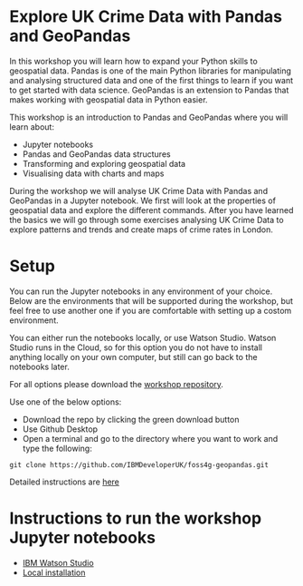 # Explore UK Crime Data with Pandas and GeoPandas

In this workshop you will learn how to expand your Python skills to geospatial data. Pandas is one of the main Python libraries for manipulating and analysing structured data and one of the first things to learn if you want to get started with data science. GeoPandas is an extension to Pandas that makes working with geospatial data in Python easier. 

This workshop is an introduction to Pandas and GeoPandas where you will learn about:
- Jupyter notebooks
- Pandas and GeoPandas data structures
- Transforming and exploring geospatial data
- Visualising data with charts and maps

During the workshop we will analyse UK Crime Data with Pandas and GeoPandas in a Jupyter notebook. We first will look at the properties of geospatial data and explore the different commands. After you have learned the basics we will go through some exercises analysing UK Crime Data to explore patterns and trends and create maps of crime rates in London.

# Setup 

You can run the Jupyter notebooks in any environment of your choice. Below are the environments that will be supported during the workshop, but feel free to use another one if you are comfortable with setting up a costom environment.

You can either run the notebooks locally, or use Watson Studio. Watson Studio runs in the Cloud, so for this option you do not have to install anything locally on your own computer, but still can go back to the notebooks later. 

For all options please download the [workshop repository](https://github.com/IBMDeveloperUK/foss4g-geopandas).

Use one of the below options:
* Download the repo by clicking the green download button
* Use Github Desktop 
* Open a terminal and go to the directory where you want to work and type the following: 

`git clone https://github.com/IBMDeveloperUK/foss4g-geopandas.git`

Detailed instructions are [here](https://help.github.com/en/articles/cloning-a-repository)

# Instructions to run the workshop Jupyter notebooks

* [IBM Watson Studio](https://github.com/IBMDeveloperUK/foss4g-geopandas/blob/master/watson_studio_setup.md) 
* [Local installation](https://github.com/IBMDeveloperUK/foss4g-geopandas/blob/master/local_setup.md)
